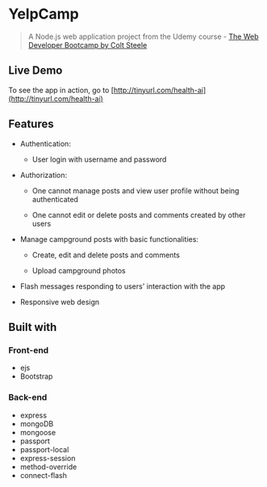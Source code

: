 # YelpCamp

> A Node.js web application project from the Udemy course - [The Web Developer Bootcamp by Colt Steele](https://www.udemy.com/the-web-developer-bootcamp/)

## Live Demo

To see the app in action, go to [http://tinyurl.com/health-ai](http://tinyurl.com/health-ai)

## Features

* Authentication:
  
  * User login with username and password

* Authorization:

  * One cannot manage posts and view user profile without being authenticated

  * One cannot edit or delete posts and comments created by other users

* Manage campground posts with basic functionalities:

  * Create, edit and delete posts and comments

  * Upload campground photos

* Flash messages responding to users' interaction with the app

* Responsive web design

## Built with

### Front-end

* ejs
* Bootstrap

### Back-end

* express
* mongoDB
* mongoose
* passport
* passport-local
* express-session
* method-override
* connect-flash
